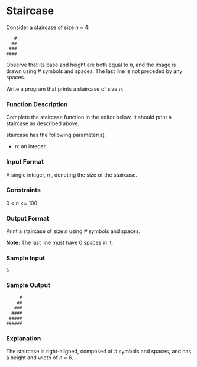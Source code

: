 # Staircase

Consider a staircase of size _n_ = 4:
```
   #
  ##
 ###
####
```

Observe that its base and height are both equal to _n_, and the image is drawn using # symbols and spaces. The last line is not preceded by any spaces.

Write a program that prints a staircase of size _n_.

### Function Description

Complete the staircase function in the editor below. It should print a staircase as described above.

staircase has the following parameter(s):

* n: an integer

### Input Format

A single integer, _n_ , denoting the size of the staircase.

### Constraints

0 < _n_ <= 100

### Output Format

Print a staircase of size _n_ using # symbols and spaces.

**Note:** The last line must have 0 spaces in it.

### Sample Input
```
6 
```

### Sample Output
```
     #
    ##
   ###
  ####
 #####
######
```

### Explanation

The staircase is right-aligned, composed of # symbols and spaces, and has a height and width of _n_ = 6.